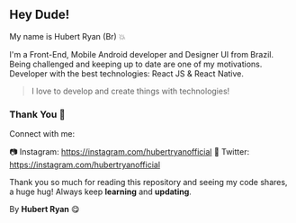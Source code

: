 ## Hey Dude!

My name is Hubert Ryan (Br) 💥

I'm a Front-End, Mobile Android developer and Designer UI from Brazil. Being challenged and keeping up to date are one of my motivations. Developer with the best technologies: React JS & React Native.

> I love to develop and create things with technologies!

### Thank You 🎉

Connect with me:

📷 Instagram: https://instagram.com/hubertryanofficial
💎 Twitter: https://instagram.com/hubertryanofficial

Thank you so much for reading this repository and seeing my code shares, a huge hug!
Always keep **learning** and **updating**.

By **Hubert Ryan** 😋
